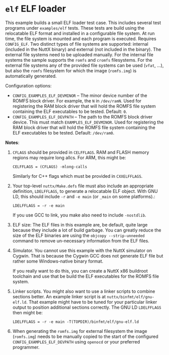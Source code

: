# `elf` ELF loader

This example builds a small ELF loader test case. This includes several
test programs under `examples/elf` tests. These tests are build using
the relocatable ELF format and installed in a configurable file system.
At run time, the file system is mounted and each program is executed.
Requires `CONFIG_ELF`. Two distinct types of file systems are supported:
internal (included in the NuttX binary) and external (not included in
the binary). The external file systems need to be uploaded manually. For
the internal file systems the sample supports the `romfs` and `cromfs`
filesystems. For the external file systems any of the provided file
systems can be used (`vfat`, ...), but also the `romfs` filesystem for
which the image (`romfs.img`) is automatically generated.

Configuration options:

  - `CONFIG_EXAMPLES_ELF_DEVMINOR` – The minor device number of the
    ROMFS block driver. For example, the `N` in `/dev/ramN`. Used for
    registering the RAM block driver that will hold the ROMFS file
    system containing the ELF executables to be tested. Default: `0`.
  - `CONFIG_EXAMPLES_ELF_DEVPATH` – The path to the ROMFS block driver
    device. This must match `EXAMPLES_ELF_DEVMINOR`. Used for
    registering the RAM block driver that will hold the ROMFS file
    system containing the ELF executables to be tested. Default:
    `/dev/ram0`.

**Notes**:

1.  `CFLAGS` should be provided in `CELFFLAGS`. RAM and FLASH memory
    regions may require long allcs. For ARM, this might be:
    
        CELFFLAGS = (CFLAGS) -mlong-calls
    
    Similarly for C++ flags which must be provided in `CXXELFFLAGS`.

2.  Your top-level `nuttx/Make.defs` file must also include an
    appropriate definition, `LDELFFLAGS`, to generate a relocatable ELF
    object. With GNU LD, this should include `-r` and `-e main` (or
    `_main` on some platforms).:
    
        LDELFFLAGS = -r -e main
    
    If you use GCC to link, you make also need to include `-nostdlib`.

3.  ELF size: The ELF files in this example are, be default, quite large
    because they include a lot of build garbage. You can greatly reduce
    the size of the ELF binaries are using the `objcopy
    --strip-unneeded` command to remove un-necessary information from
    the ELF files.

4.  Simulator. You cannot use this example with the NuttX simulator on
    Cygwin. That is because the Cygwin GCC does not generate ELF file
    but rather some Windows-native binary format.
    
    If you really want to do this, you can create a NuttX x86 buildroot
    toolchain and use that be build the ELF executables for the ROMFS
    file system.

5.  Linker scripts. You might also want to use a linker scripts to
    combine sections better. An example linker script is at
    `nuttx/binfmt/elf/gnu-elf.ld`. That example might have to be tuned
    for your particular linker output to position additional sections
    correctly. The GNU LD `LDELFFLAGS` then might be:
    
        LDELFFLAGS = -r -e main -T(TOPDIR)/binfmt/elf/gnu-elf.ld

6.  When generating the `romfs.img` for external filesystem the image
    (`romfs.img`) needs to be manually copied to the start of the
    configured `CONFIG_EXAMPLES_ELF_DEVPATH` using `openocd` or your
    preferred programmer.
